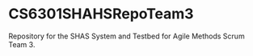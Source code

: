 CS6301SHAHSRepoTeam3
====================

Repository for the SHAS System and Testbed for Agile Methods Scrum Team 3.
